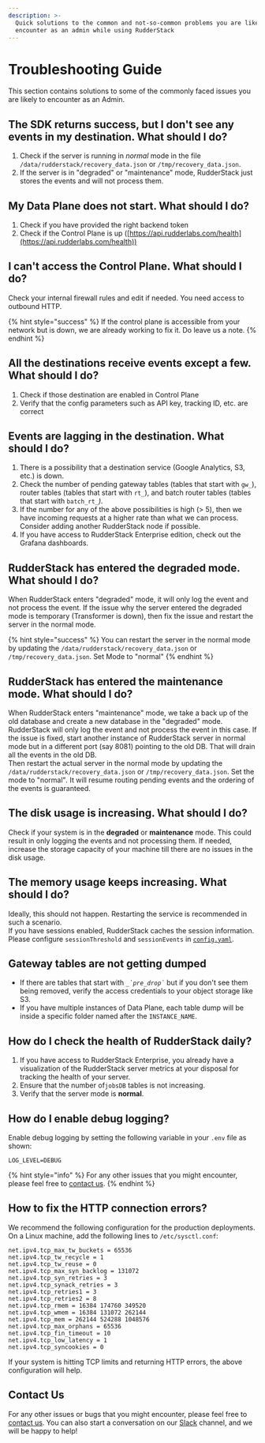 ```yaml
---
description: >-
  Quick solutions to the common and not-so-common problems you are likely to
  encounter as an admin while using RudderStack
---
```


# Troubleshooting Guide

This section contains solutions to some of the commonly faced issues you are likely to encounter as an Admin.

## The SDK returns success, but I don't see any events in my destination. What **should I do?**

1. Check if the server is running in _normal_ mode in the file `/data/rudderstack/recovery_data.json` or `/tmp/recovery_data.json`.
2. If the server is in "degraded" or "maintenance" mode, RudderStack just stores the events and will not process them.

## My Data Plane does not start. What should I do?

1. Check if you have provided the right backend token
2. Check if the Control Plane is up ([https://api.rudderlabs.com/health](https://api.rudderlabs.com/health))

## I can't access the Control Plane. What should I do?

Check your internal firewall rules and edit if needed. You need access to outbound HTTP.

{% hint style="success" %}
If the control plane is accessible from your network but is down, we are already working to fix it. Do leave us a note.
{% endhint %}

## All the destinations receive events except a few. What should I do?

1. Check if those destination are enabled  in Control Plane
2. Verify that the config parameters such as API key, tracking ID, etc. are correct

## Events are lagging in the destination. What should I do?

1. There is a possibility that a destination service (Google Analytics, S3, etc.) is down. 
2. Check the number of pending gateway tables (tables that start with `gw_`),  router tables (tables that start with `rt_`), and batch router tables (tables that start with `batch_rt_`_)._
3. If the number for any of the above possibilities is high (> 5), then we have incoming requests at a higher rate than what we can process. Consider adding another RudderStack node if possible.
4. If you have access to RudderStack Enterprise edition, check out the Grafana dashboards.

## RudderStack has entered the degraded mode. What should I do?

When RudderStack enters "degraded" mode, it will only log the event and not process the event. If the issue why the server entered the degraded mode is temporary (Transformer is down), then fix the issue and restart the server in the normal mode.

{% hint style="success" %}
You can restart the server in the normal mode by updating the `/data/rudderstack/recovery_data.json` or `/tmp/recovery_data.json`. Set Mode to "normal"
{% endhint %}

## RudderStack has entered the maintenance mode. What should I do?

When RudderStack enters "maintenance" mode, we take a back up of the old database and create a new database in the "degraded" mode. RudderStack will only log the event and not process the event in this case. If the issue is fixed, start another instance of RudderStack server in normal mode but in a different port (say 8081) pointing to the old DB. That will drain all the events in the old DB.\
Then restart the actual server in the normal mode by updating the `/data/rudderstack/recovery_data.json` or `/tmp/recovery_data.json`. Set the mode to "normal"_._ It will resume routing pending events and the ordering of the events is guaranteed.

## The disk usage is increasing. What should I do?

Check if your system is in the **degraded** or **maintenance** mode. This could result in only logging the events and not processing them. If needed, increase the storage capacity of your machine till there are no issues in the disk usage.

## The memory usage keeps increasing. What should I do?

Ideally, this should not happen. Restarting the service is recommended in such a scenario.\
If you have sessions enabled, RudderStack caches the session information. Please configure `sessionThreshold` and `sessionEvents` in [`config.yaml`](https://github.com/rudderlabs/rudder-server/blob/master/config/config.yaml).

## Gateway tables are not getting dumped

* If there are tables that start with _`` _`pre_drop` ``_ but if you don't see them being removed, verify the access credentials to your object storage like S3.
* If you have multiple instances of Data Plane, each table dump will be inside a specific folder named after the `INSTANCE_NAME`.

## How do I check the health of RudderStack daily?

1. If you have access to RudderStack Enterprise, you already have a visualization of the RudderStack server metrics at your disposal for tracking the health of your server. 
2. Ensure that the number of`jobsDB` tables is not increasing.
3. Verify that the server mode is **normal**.

## How do I enable debug logging?

Enable debug logging by setting the following variable in your `.env` file as shown:

```
LOG_LEVEL=DEBUG
```

{% hint style="info" %}
For any other issues that you might encounter, please feel free to [contact us](https://rudderstack.com/contact/).
{% endhint %}

## How to fix the HTTP connection errors?

We recommend the following configuration for the production deployments. On a Linux machine, add the following lines to `/etc/sysctl.conf`:

```
net.ipv4.tcp_max_tw_buckets = 65536
net.ipv4.tcp_tw_recycle = 1
net.ipv4.tcp_tw_reuse = 0
net.ipv4.tcp_max_syn_backlog = 131072
net.ipv4.tcp_syn_retries = 3
net.ipv4.tcp_synack_retries = 3
net.ipv4.tcp_retries1 = 3
net.ipv4.tcp_retries2 = 8
net.ipv4.tcp_rmem = 16384 174760 349520
net.ipv4.tcp_wmem = 16384 131072 262144
net.ipv4.tcp_mem = 262144 524288 1048576
net.ipv4.tcp_max_orphans = 65536
net.ipv4.tcp_fin_timeout = 10
net.ipv4.tcp_low_latency = 1
net.ipv4.tcp_syncookies = 0
```

If your system is hitting TCP limits and returning HTTP errors, the above configuration will help.

## Contact Us

For any other issues or bugs that you might encounter, please feel free to [contact us](mailto:%20docs@rudderstack.com). You can also start a conversation on our [Slack](https://resources.rudderstack.com/join-rudderstack-slack) channel, and we will be happy to help!
